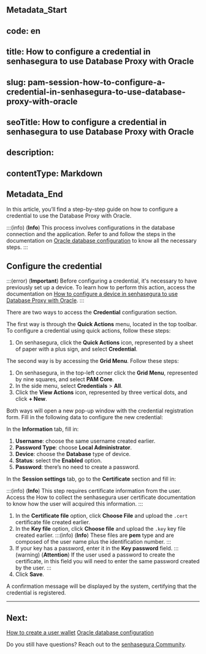 ## Metadata_Start 
## code: en
## title: How to configure a credential in senhasegura to use Database Proxy with Oracle 
## slug: pam-session-how-to-configure-a-credential-in-senhasegura-to-use-database-proxy-with-oracle 
## seoTitle: How to configure a credential in senhasegura to use Database Proxy with Oracle 
## description:  
## contentType: Markdown 
## Metadata_End
In this article, you’ll find a step-by-step guide on how to configure a credential to use the Database Proxy with Oracle.

:::(info) (**Info**)
This process involves configurations in the database connection and the application. Refer to and follow the steps in the documentation on [Oracle database configuration](/v3-32/docs/pam-session-oracle-database-configurations) to know all the necessary steps.
:::

## Configure the credential
:::(error) (**Important**)
Before configuring a credential, it's necessary to have previously set up a device. To learn how to perform this action, access the documentation on [How to configure a device in senhasegura to use Database Proxy with Oracle](/v3-32/docs/pam-session-how-to-configure-a-device-in-senhasegura-to-use-database-proxy-with-oracle).
:::

There are two ways to access the **Credential** configuration section.

The first way is through the **Quick Actions** menu, located in the top toolbar. To configure a credential using quick actions, follow these steps:

1. On senhasegura, click the **Quick Actions** icon, represented by a sheet of paper with a plus sign, and select **Credential**.

The second way is by accessing the **Grid Menu**. Follow these steps:

1. On senhasegura, in the top-left corner click the **Grid Menu**, represented by nine squares, and select **PAM Core**.
2. In the side menu, select **Credentials** > **All**.
3. Click the **View Actions** icon, represented by three vertical dots, and click **+ New**.

Both ways will open a new pop-up window with the credential registration form. Fill in the following data to configure the new credential:

In the **Information** tab, fill in:

1. **Username**: choose the same username created earlier.
2. **Password Type**: choose **Local Administrator**.
3. **Device**: choose the **Database** type of device.
4. **Status**: select the **Enabled** option.
5. **Password**: there’s no need to create a password.

In the **Session settings** tab, go to the **Certificate** section and fill in:

:::(info) (**Info**)
This step requires certificate information from the user. Access the How to collect the senhasegura user certificate documentation to know how the user will acquired this information.
:::  

1. In the **Certificate file** option, click **Choose File** and upload the `.cert` certificate file created earlier.
2. In the **Key file** option, click **Choose file** and upload the `.key` key file created earlier.
    :::(info) (**Info**)
    These files are **pem** type and are composed of the user name plus the identification number.
    :::
3. If your key has a password, enter it in the **Key password** field.
    :::(warning) (**Attention**)
    If the user used a password to create the certificate, in this field you will need to enter the same password created by the user.
    :::
4. Click **Save**.

A confirmation message will be displayed by the system, certifying that the credential is registered.

---
## Next:
[How to create a user wallet](/v3-32/docs/pam-session-how-to-create-a-user-wallet)
[Oracle database configuration](/v3-32/docs/pam-session-oracle-database-configurations)

Do you still have questions? Reach out to the [senhasegura Community](https://community.senhasegura.io/).